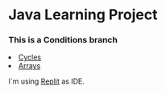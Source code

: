 <head>
  <h1>Java Learning Project</h1>
  <div><h3>This is a Conditions branch</h3></div>
  </head>
 <body>
  <li> <a href="https://github.com/shatcung/javaLearn/tree/Cycles">Cycles</a></li>
  <li> <a href="https://github.com/shatcung/javaLearn/tree/Arrays_branch">Arrays</a></li>
  
  I`m using <a href="https://replit.com/~">Replit</a> as IDE.
